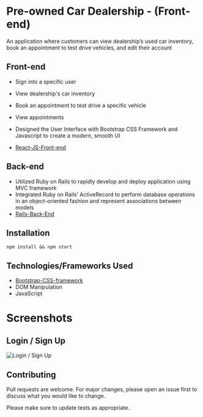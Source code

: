 # Pre-owned Car Dealership - (Front-end)

An application where customers can view dealership’s used car inventory, book an appointment to test drive vehicles, and edit their account

## Front-end

- Sign into a specific user
- View dealership's car inventory
- Book an appointment to test drive a specific vehicle
- View appointments

- Designed the User Interface with Bootstrap CSS Framework and Javascript to create a modern, smooth UI

- [React-JS-Front-end](https://github.com/zerminaejaz/car_dealership_frontend)

## Back-end

- Utilized Ruby on Rails to rapidly develop and deploy application using MVC framework
- Integrated Ruby on Rails’ ActiveRecord to perform database operations in an object-oriented fashion and represent associations between models
- [Rails-Back-End](https://github.com/zerminaejaz/car_dealership)

## Installation

```
npm install && npm start
```

## Technologies/Frameworks Used
- [Bootstrap-CSS-framework](https://bulma.io/)
- DOM Manipulation
- JavaScript

# Screenshots

## Login / Sign Up

![Login / Sign Up](./public/pull_over_login.gif)



## Contributing
Pull requests are welcome. For major changes, please open an issue first to discuss what you would like to change.

Please make sure to update tests as appropriate.

